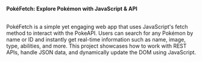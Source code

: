 <p><b>PokéFetch: Explore Pokémon with JavaScript & API</b></p>
<br>
PokéFetch is a simple yet engaging web app that uses JavaScript's fetch method to interact with the PokeAPI. Users can search for any Pokémon by name or ID and instantly get real-time information such as name, image, type, abilities, and more. This project showcases how to work with REST APIs, handle JSON data, and dynamically update the DOM using JavaScript.